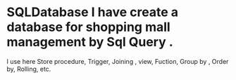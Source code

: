 # SQLDatabase I have create a database for shopping mall management by Sql Query .
I use here Store procedure, Trigger, Joining , view, Fuction, Group by , Order by, Rolling, etc.
